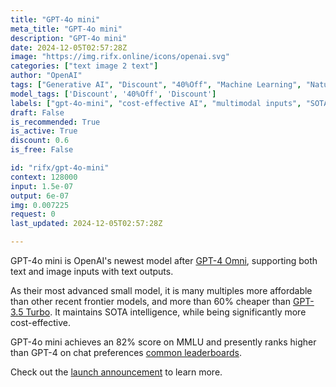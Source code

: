 ```yaml
---
title: "GPT-4o mini"
meta_title: "GPT-4o mini"
description: "GPT-4o mini"
date: 2024-12-05T02:57:28Z
image: "https://img.rifx.online/icons/openai.svg"
categories: ["text image 2 text"]
author: "OpenAI"
tags: ["Generative AI", "Discount", "40%Off", "Machine Learning", "Natural Language Processing", "advanced small model", "SOTA intelligence", "Technology", "multimodal inputs", "Chatbots", "cost-effective AI", "gpt-4o-mini", "OpenAI"]
model_tags: ['Discount', '40%Off', 'Discount']
labels: ["gpt-4o-mini", "cost-effective AI", "multimodal inputs", "SOTA intelligence", "advanced small model"]
draft: False
is_recommended: True
is_active: True
discount: 0.6
is_free: False

id: "rifx/gpt-4o-mini"
context: 128000
input: 1.5e-07
output: 6e-07
img: 0.007225
request: 0
last_updated: 2024-12-05T02:57:28Z

---
```


GPT-4o mini is OpenAI's newest model after [GPT-4 Omni](/openai/gpt-4o), supporting both text and image inputs with text outputs.

As their most advanced small model, it is many multiples more affordable than other recent frontier models, and more than 60% cheaper than [GPT-3.5 Turbo](/openai/gpt-3.5-turbo). It maintains SOTA intelligence, while being significantly more cost-effective.

GPT-4o mini achieves an 82% score on MMLU and presently ranks higher than GPT-4 on chat preferences [common leaderboards](https://arena.lmsys.org/).

Check out the [launch announcement](https://openai.com/index/gpt-4o-mini-advancing-cost-efficient-intelligence/) to learn more.

